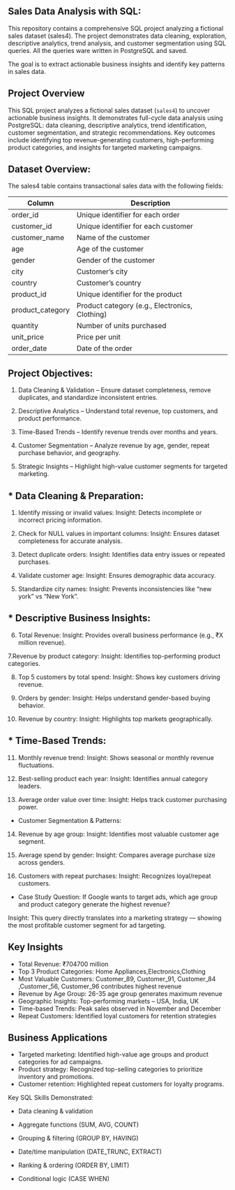 ## Sales Data Analysis with SQL:

This repository contains a comprehensive SQL project analyzing a fictional sales dataset (sales4). The project demonstrates data cleaning, exploration, descriptive analytics, trend analysis, and customer segmentation using SQL queries. All the queries ware written in PostgreSQL and saved.

The goal is to extract actionable business insights and identify key patterns in sales data.

## Project Overview
This SQL project analyzes a fictional sales dataset (`sales4`) to uncover actionable business insights. 
It demonstrates full-cycle data analysis using PostgreSQL: data cleaning, descriptive analytics, trend identification, customer segmentation, and strategic recommendations.
Key outcomes include identifying top revenue-generating customers, high-performing product categories, and insights for targeted marketing campaigns.


## Dataset Overview:

The sales4 table contains transactional sales data with the following fields:

| Column            | Description                                    |
| ----------------- | ---------------------------------------------- |
| order\_id         | Unique identifier for each order               |
| customer\_id      | Unique identifier for each customer            |
| customer\_name    | Name of the customer                           |
| age               | Age of the customer                            |
| gender            | Gender of the customer                         |
| city              | Customer’s city                                |
| country           | Customer’s country                             |
| product\_id       | Unique identifier for the product              |
| product\_category | Product category (e.g., Electronics, Clothing) |
| quantity          | Number of units purchased                      |
| unit\_price       | Price per unit                                 |
| order\_date       | Date of the order                              |


## Project Objectives:

1. Data Cleaning & Validation – Ensure dataset completeness, remove duplicates, and standardize inconsistent entries.

2. Descriptive Analytics – Understand total revenue, top customers, and product performance.

3. Time-Based Trends – Identify revenue trends over months and years.

4. Customer Segmentation – Analyze revenue by age, gender, repeat purchase behavior, and geography.

5. Strategic Insights – Highlight high-value customer segments for targeted marketing.

## * Data Cleaning & Preparation:

1. Identify missing or invalid values:
Insight: Detects incomplete or incorrect pricing information.

2. Check for NULL values in important columns:
Insight: Ensures dataset completeness for accurate analysis.

3. Detect duplicate orders:
Insight: Identifies data entry issues or repeated purchases.

4. Validate customer age:
Insight: Ensures demographic data accuracy.

5. Standardize city names:
Insight: Prevents inconsistencies like “new york” vs “New York”.

## * Descriptive Business Insights:

6. Total Revenue:
Insight: Provides overall business performance (e.g., ₹X million revenue).

7.Revenue by product category:
Insight: Identifies top-performing product categories.

8. Top 5 customers by total spend:
Insight: Shows key customers driving revenue.

9. Orders by gender:
Insight: Helps understand gender-based buying behavior.

10. Revenue by country:
Insight: Highlights top markets geographically.

## * Time-Based Trends:

 11. Monthly revenue trend:
 Insight: Shows seasonal or monthly revenue fluctuations.

 12.  Best-selling product each year:
 Insight: Identifies annual category leaders.

13. Average order value over time:
Insight: Helps track customer purchasing power.

* Customer Segmentation & Patterns:

14. Revenue by age group:
Insight: Identifies most valuable customer age segment.

15. Average spend by gender:
Insight: Compares average purchase size across genders.

16. Customers with repeat purchases:
Insight: Recognizes loyal/repeat customers.

* Case Study Question: If Google wants to target ads, which age group and product category generate the highest revenue?
  
Insight: This query directly translates into a marketing strategy — showing the most profitable customer segment for ad targeting.

## Key Insights
- Total Revenue: ₹704700 million
- Top 3 Product Categories: Home Appliances,Electronics,Clothing
- Most Valuable Customers:
Customer_89, Customer_91, Customer_84 ,Customer_56, Customer_96 contributes highest revenue
- Revenue by Age Group: 26-35 age group generates maximum revenue
- Geographic Insights: Top-performing markets – USA, India, UK
- Time-based Trends: Peak sales observed in November and December
- Repeat Customers: Identified loyal customers for retention strategies



## Business Applications
- Targeted marketing: Identified high-value age groups and product categories for ad campaigns.
- Product strategy: Recognized top-selling categories to prioritize inventory and promotions.
- Customer retention: Highlighted repeat customers for loyalty programs.




Key SQL Skills Demonstrated:

* Data cleaning & validation

* Aggregate functions (SUM, AVG, COUNT)

* Grouping & filtering (GROUP BY, HAVING)

* Date/time manipulation (DATE_TRUNC, EXTRACT)

* Ranking & ordering (ORDER BY, LIMIT)

* Conditional logic (CASE WHEN)

